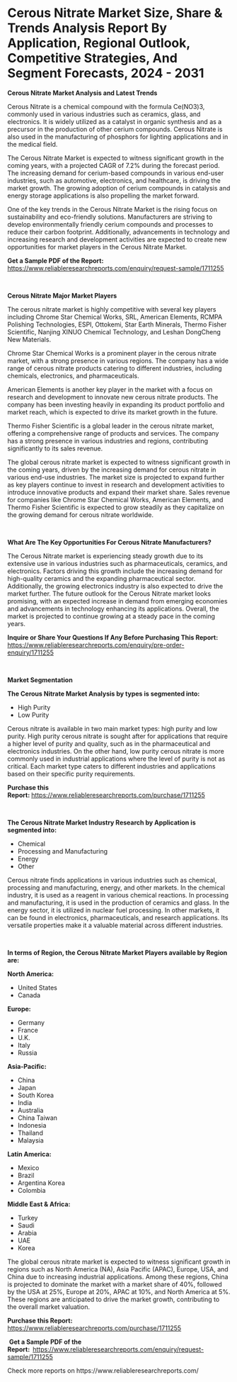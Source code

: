 <p><h1>Cerous Nitrate Market Size, Share & Trends Analysis Report By Application, Regional Outlook, Competitive Strategies, And Segment Forecasts, 2024 - 2031</h1></p><p><strong>Cerous Nitrate Market Analysis and Latest Trends</strong></p>
<p><p>Cerous Nitrate is a chemical compound with the formula Ce(NO3)3, commonly used in various industries such as ceramics, glass, and electronics. It is widely utilized as a catalyst in organic synthesis and as a precursor in the production of other cerium compounds. Cerous Nitrate is also used in the manufacturing of phosphors for lighting applications and in the medical field.</p><p>The Cerous Nitrate Market is expected to witness significant growth in the coming years, with a projected CAGR of 7.2% during the forecast period. The increasing demand for cerium-based compounds in various end-user industries, such as automotive, electronics, and healthcare, is driving the market growth. The growing adoption of cerium compounds in catalysis and energy storage applications is also propelling the market forward.</p><p>One of the key trends in the Cerous Nitrate Market is the rising focus on sustainability and eco-friendly solutions. Manufacturers are striving to develop environmentally friendly cerium compounds and processes to reduce their carbon footprint. Additionally, advancements in technology and increasing research and development activities are expected to create new opportunities for market players in the Cerous Nitrate Market.</p></p>
<p><strong>Get a Sample PDF of the Report:&nbsp;</strong> <a href="https://www.reliableresearchreports.com/enquiry/request-sample/1711255">https://www.reliableresearchreports.com/enquiry/request-sample/1711255</a></p>
<p>&nbsp;</p>
<p><strong>Cerous Nitrate Major Market Players</strong></p>
<p><p>The cerous nitrate market is highly competitive with several key players including Chrome Star Chemical Works, SRL, American Elements, RCMPA Polishing Technologies, ESPI, Ottokemi, Star Earth Minerals, Thermo Fisher Scientific, Nanjing XINUO Chemical Technology, and Leshan DongCheng New Materials. </p><p>Chrome Star Chemical Works is a prominent player in the cerous nitrate market, with a strong presence in various regions. The company has a wide range of cerous nitrate products catering to different industries, including chemicals, electronics, and pharmaceuticals. </p><p>American Elements is another key player in the market with a focus on research and development to innovate new cerous nitrate products. The company has been investing heavily in expanding its product portfolio and market reach, which is expected to drive its market growth in the future. </p><p>Thermo Fisher Scientific is a global leader in the cerous nitrate market, offering a comprehensive range of products and services. The company has a strong presence in various industries and regions, contributing significantly to its sales revenue. </p><p>The global cerous nitrate market is expected to witness significant growth in the coming years, driven by the increasing demand for cerous nitrate in various end-use industries. The market size is projected to expand further as key players continue to invest in research and development activities to introduce innovative products and expand their market share. Sales revenue for companies like Chrome Star Chemical Works, American Elements, and Thermo Fisher Scientific is expected to grow steadily as they capitalize on the growing demand for cerous nitrate worldwide.</p></p>
<p>&nbsp;</p>
<p><strong>What Are The Key Opportunities For Cerous Nitrate Manufacturers?</strong></p>
<p><p>The Cerous Nitrate market is experiencing steady growth due to its extensive use in various industries such as pharmaceuticals, ceramics, and electronics. Factors driving this growth include the increasing demand for high-quality ceramics and the expanding pharmaceutical sector. Additionally, the growing electronics industry is also expected to drive the market further. The future outlook for the Cerous Nitrate market looks promising, with an expected increase in demand from emerging economies and advancements in technology enhancing its applications. Overall, the market is projected to continue growing at a steady pace in the coming years.</p></p>
<p><strong>Inquire or Share Your Questions If Any Before Purchasing This Report:</strong> <a href="https://www.reliableresearchreports.com/enquiry/pre-order-enquiry/1711255">https://www.reliableresearchreports.com/enquiry/pre-order-enquiry/1711255</a></p>
<p>&nbsp;</p>
<p><strong>Market Segmentation</strong></p>
<p><strong>The Cerous Nitrate Market Analysis by types is segmented into:</strong></p>
<p><ul><li>High Purity</li><li>Low Purity</li></ul></p>
<p><p>Cerous nitrate is available in two main market types: high purity and low purity. High purity cerous nitrate is sought after for applications that require a higher level of purity and quality, such as in the pharmaceutical and electronics industries. On the other hand, low purity cerous nitrate is more commonly used in industrial applications where the level of purity is not as critical. Each market type caters to different industries and applications based on their specific purity requirements.</p></p>
<p><strong>Purchase this Report:&nbsp;</strong><a href="https://www.reliableresearchreports.com/purchase/1711255">https://www.reliableresearchreports.com/purchase/1711255</a></p>
<p>&nbsp;</p>
<p><strong>The Cerous Nitrate Market Industry Research by Application is segmented into:</strong></p>
<p><ul><li>Chemical</li><li>Processing and Manufacturing</li><li>Energy</li><li>Other</li></ul></p>
<p><p>Cerous nitrate finds applications in various industries such as chemical, processing and manufacturing, energy, and other markets. In the chemical industry, it is used as a reagent in various chemical reactions. In processing and manufacturing, it is used in the production of ceramics and glass. In the energy sector, it is utilized in nuclear fuel processing. In other markets, it can be found in electronics, pharmaceuticals, and research applications. Its versatile properties make it a valuable material across different industries.</p></p>
<p>&nbsp;</p>
<p><strong>In terms of Region, the Cerous Nitrate Market Players available by Region are:</strong></p>
<p>
    <p> <strong> North America: </strong>
        <ul>
            <li>United States</li>
            <li>Canada</li>
        </ul>
        </p> 
    <p> <strong> Europe: </strong>
        <ul>
            <li>Germany</li>
            <li>France</li>
            <li>U.K.</li>
            <li>Italy</li>
            <li>Russia</li>
        </ul>
        </p> 
    <p> <strong> Asia-Pacific: </strong>
        <ul>
            <li>China</li>
            <li>Japan</li>
            <li>South Korea</li>
            <li>India</li>
            <li>Australia</li>
            <li>China Taiwan</li>
            <li>Indonesia</li>
            <li>Thailand</li>
            <li>Malaysia</li>
        </ul>
        </p> 
    <p> <strong> Latin America: </strong>
        <ul>
            <li>Mexico</li>
            <li>Brazil</li>
            <li>Argentina Korea</li>
            <li>Colombia</li>
        </ul>
        </p> 
    <p> <strong> Middle East & Africa: </strong>
        <ul>
            <li>Turkey</li>
            <li>Saudi</li>
            <li>Arabia</li>
            <li>UAE</li>
            <li>Korea</li>
        </ul>
    </p>
    </p>
<p><p>The global cerous nitrate market is expected to witness significant growth in regions such as North America (NA), Asia Pacific (APAC), Europe, USA, and China due to increasing industrial applications. Among these regions, China is projected to dominate the market with a market share of 40%, followed by the USA at 25%, Europe at 20%, APAC at 10%, and North America at 5%. These regions are anticipated to drive the market growth, contributing to the overall market valuation.</p></p>
<p><strong>Purchase this Report: </strong><a href="https://www.reliableresearchreports.com/purchase/1711255">https://www.reliableresearchreports.com/purchase/1711255</a></p>
<p>&nbsp;<strong>Get a Sample PDF of the Report:&nbsp;&nbsp;</strong><a href="https://www.reliableresearchreports.com/enquiry/request-sample/1711255">https://www.reliableresearchreports.com/enquiry/request-sample/1711255</a></p>
<p><strong></strong></p>
<p>Check more reports on https://www.reliableresearchreports.com/</p>